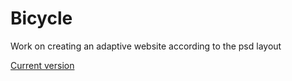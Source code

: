 # Bicycle
Work on creating an adaptive website according to the psd layout

[Current version](https://nialko.github.io/Bicycle)
